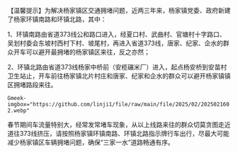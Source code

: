 <p>【温馨提示】为解决杨家镇区交通拥堵问题，近两三年来，杨家镇党委、政府新建了杨家环镇南路和环镇北路，其中：</p>
<p>1、环镇南路由省道373线公和路口进入，经夏口村、武曲村、官塘村十字路口、吴划村委会东坡村西村下村、坡尾村，再进入省道373线，唐家、纪家、企水的群众开车可以避开最拥堵的杨家镇区来往，反之亦然；</p>
<p>2、环镇北路由省道373线杨家中桥前（安榄碾米厂）进入，起点杨安桥到安苗村卫生站止，开车前往杨家镇北片村庄和唐家、纪家和企水的群众可以避开杨家镇镇区拥堵路段来往。</p>

`Gmeek-imgbox="https://github.com/linji1/file/raw/main/file/2025/02/2025021602.webp"`

<p>春节期间车流量特别大，经常发常堵车现象，从以上线路来往的群众切莫贪图走近道往373线挤压，请按照杨家镇环镇南路、环镇北路指示牌行车出行，尽最大可能减少杨家镇区车辆拥堵问题，确保“三家一水”道路畅通有序。</p>

<!-- ##{"timestamp":1738461390}## -->
